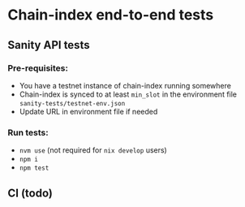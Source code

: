 # Chain-index end-to-end tests

## Sanity API tests

### Pre-requisites:
- You have a testnet instance of chain-index running somewhere
- Chain-index is synced to at least `min_slot` in the environment file `sanity-tests/testnet-env.json`
- Update URL in environment file if needed

### Run tests:
- `nvm use` (not required for `nix develop` users)
- `npm i`
- `npm test`

## CI (todo)
